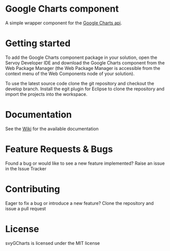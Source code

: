 # Google Charts component

A simple wrapper component for the [Google Charts api](https://developers.google.com/chart/). 

# Getting started

To add the Google Charts component package in your solution, open the Servoy Developer IDE and download the Google Charts component from the Web Package Manager (the Web Package Manager is accessible from the context menu of the Web Components node of your solution).

To use the latest source code clone the git repository and checkout the develop branch. Install the egit plugin for Eclipse to clone the repository and import the projects into the workspace.

# Documentation

See the [Wiki](https://github.com/Servoy/svyGCharts/wiki) for the available documentation

# Feature Requests & Bugs

Found a bug or would like to see a new feature implemented? Raise an issue in the Issue Tracker

# Contributing

Eager to fix a bug or introduce a new feature? Clone the repository and issue a pull request

# License

svyGCharts is licensed under the MIT license
